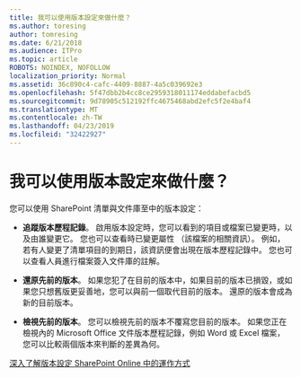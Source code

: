 ```yaml
---
title: 我可以使用版本設定來做什麼？
ms.author: toresing
author: tomresing
ms.date: 6/21/2018
ms.audience: ITPro
ms.topic: article
ROBOTS: NOINDEX, NOFOLLOW
localization_priority: Normal
ms.assetid: 36c890c4-cafc-4409-8887-4a5c039692e3
ms.openlocfilehash: 5f47dbb2b4cc8ce2959318011174eddabefacbd5
ms.sourcegitcommit: 9d78905c512192ffc4675468abd2efc5f2e4baf4
ms.translationtype: MT
ms.contentlocale: zh-TW
ms.lasthandoff: 04/23/2019
ms.locfileid: "32422927"
---
```

# <a name="what-can-i-do-with-versioning"></a>我可以使用版本設定來做什麼？

您可以使用 SharePoint 清單與文件庫至中的版本設定：
  
- **追蹤版本歷程記錄**。 啟用版本設定時，您可以看到的項目或檔案已變更時，以及由誰變更它。 您也可以查看時已變更屬性 （該檔案的相關資訊）。 例如，若有人變更了清單項目的到期日，該資訊便會出現在版本歷程記錄中。 您也可以查看人員進行檔案簽入文件庫的註解。 
    
- **還原先前的版本**。 如果您犯了在目前的版本中，如果目前的版本已損毀，或如果您只想舊版更妥善地，您可以與前一個取代目前的版本。 還原的版本會成為新的目前版本。 
    
- **檢視先前的版本**。 您可以檢視先前的版本不覆寫您目前的版本。 如果您正在檢視內的 Microsoft Office 文件版本歷程記錄，例如 Word 或 Excel 檔案，您可以比較兩個版本來判斷的差異為何。 
    
[深入了解版本設定 SharePoint Online 中的運作方式](https://go.microsoft.com/fwlink/?linkid=875710)
  

